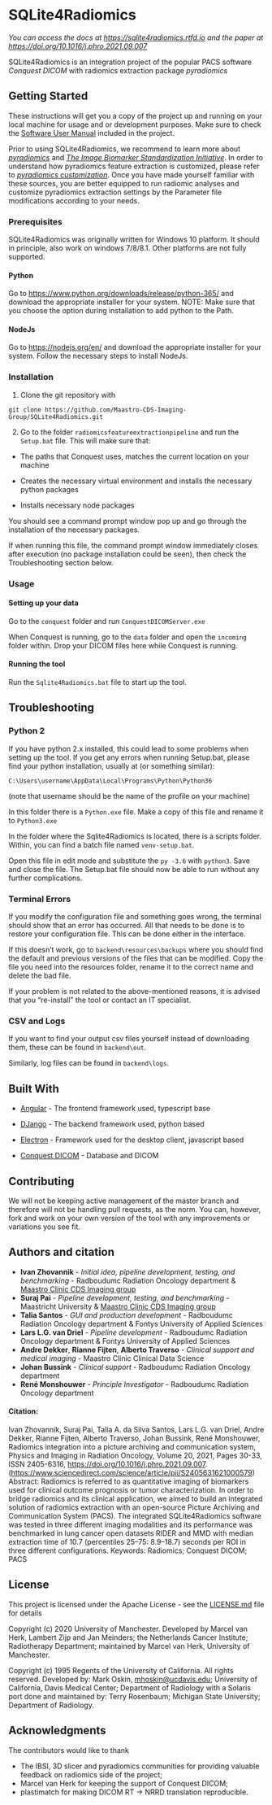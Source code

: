 # SQLite4Radiomics

*You can access the docs at https://sqlite4radiomics.rtfd.io and the paper at https://doi.org/10.1016/j.phro.2021.09.007*

SQLite4Radiomics is an integration project of the popular PACS software *Conquest DICOM* with radiomics extraction package *pyradiomics* 

## Getting Started

These instructions will get you a copy of the project up and running on your local machine for usage and or development purposes. Make sure to check the [Software User Manual](https://github.com/Maastro-CDS-Imaging-Group/SQLite4Radiomics/blob/master/radiomicsfeatureextractionpipeline/Software%20User%20Manual.pdf) included in the project.

Prior to using SQLite4Radiomics, we recommend to learn more about [*pyradiomics*](https://pyradiomics.readthedocs.io/en/latest/) and [*The Image Biomarker Standardization Initiative*](https://pubs.rsna.org/doi/full/10.1148/radiol.2020191145). In order to understand how pyradiomics feature extraction is customized, please refer to [*pyradiomics customization*](https://pyradiomics.readthedocs.io/en/latest/customization.html). Once you have made yourself familiar with these sources, you are better equipped to run radiomic analyses and customize pyradiomics extraction settings by the Parameter file modifications according to your needs.

### Prerequisites

SQLite4Radiomics was originally written for Windows 10 platform. It should in principle, also work on windows 7/8/8.1. Other platforms are not fully supported.

#### Python

Go to https://www.python.org/downloads/release/python-365/ and download the appropriate installer for your system.
NOTE: Make sure that you choose the option during installation to add python to the Path.

#### NodeJs
Go to https://nodejs.org/en/ and download the appropriate installer for your system.
Follow the necessary steps to install NodeJs.


### Installation
1. Clone the git repository with

```
git clone https://github.com/Maastro-CDS-Imaging-Group/SQLite4Radiomics.git
```


2. Go to the folder `radiomicsfeatureextractionpipeline` and run the `Setup.bat` file. This will make sure that:

* The paths that Conquest uses, matches the current location on your machine

* Creates the necessary virtual environment and installs the necessary python packages

* Installs necessary node packages

You should see a command prompt window pop up and go through the installation of the necessary packages.

If when running this file, the command prompt window immediately closes after execution (no package installation could be seen), then check the Troubleshooting section below.


### Usage

#### Setting up your data
Go to the `conquest` folder and run `ConquestDICOMServer.exe`

When Conquest is running, go to the `data` folder and open the `incoming` folder within. Drop your DICOM files here while Conquest is running. 

#### Running the tool

Run the `Sqlite4Radiomics.bat` file to start up the tool.

## Troubleshooting
### Python 2

If you have python 2.x installed, this could lead to some problems when setting up the tool. If you get any errors when running Setup.bat, please find your python installation, usually at (or something similar):
```
C:\Users\username\AppData\Local\Programs\Python\Python36
```
(note that username should be the name of the profile on your machine)


In this folder there is a `Python.exe` file. Make a copy of this file and rename it to `Python3.exe`

In the folder where the Sqlite4Radiomics is located, there is a scripts folder. Within, you can find a batch file named `venv-setup.bat`.

Open this file in edit mode and substitute the `py -3.6` with `python3`. Save and close the file. The Setup.bat file should now be able to run without any further complications.

### Terminal Errors

If you modify the configuration file and something goes wrong, the terminal should show that an error has occurred. All that needs to be done is to restore your configuration file. This can be done either in the interface. 

If this doesn’t work, go to `backend\resources\backups` where you should find the default and previous versions of the files that can be modified. Copy the file you need into the resources folder, rename it to the correct name and delete the bad file.

If your problem is not related to the above-mentioned reasons, it is advised that you “re-install” the tool or contact an IT specialist.

### CSV and Logs

If you want to find your output csv files yourself instead of downloading them, these can be found in `backend\out`. 

Similarly, log files can be found in `backend\logs`.

## Built With

* [Angular](https://angular.io/docs) - The frontend framework used, typescript base

* [DJango](https://docs.djangoproject.com/en/3.0/) - The backend framework used, python based

* [Electron](https://www.electronjs.org/docs) - Framework used for the desktop client, javascript based

* [Conquest DICOM](https://ingenium.home.xs4all.nl/dicom.html) - Database and DICOM

## Contributing

We will not be keeping active management of the master branch and therefore will not be handling pull requests, as the norm. You can, however, fork and work on your own version of the tool with any improvements or variations you see fit.

## Authors and citation

* **Ivan Zhovannik** - *Initial idea, pipeline development, testing, and benchmarking* - Radboudumc Radiation Oncology department & [Maastro Clinic CDS Imaging group](https://github.com/Maastro-CDS-Imaging-Group)
* **Suraj Pai** - *Pipeline development, testing, and benchmarking* - Maastricht University & [Maastro Clinic CDS Imaging group](https://github.com/Maastro-CDS-Imaging-Group)
* **Talia Santos** - *GUI and production development* - Radboudumc Radiation Oncology department & Fontys University of Applied Sciences
* **Lars L.G. van Driel** - *Pipeline development* - Radboudumc Radiation Oncology department & Fontys University of Applied Sciences
* **Andre Dekker**, **Rianne Fijten**, **Alberto Traverso** - *Clinical support and medical imaging* - Maastro Clinic Clinical Data Science
* **Johan Bussink** - *Clinical support* - Radboudumc Radiation Oncology department
* **René Monshouwer** - *Principle Investigator* - Radboudumc Radiation Oncology department

#### Citation:

Ivan Zhovannik, Suraj Pai, Talia A. da Silva Santos, Lars L.G. van Driel, Andre Dekker, Rianne Fijten, Alberto Traverso, Johan Bussink, René Monshouwer,
Radiomics integration into a picture archiving and communication system,
Physics and Imaging in Radiation Oncology,
Volume 20,
2021,
Pages 30-33,
ISSN 2405-6316,
https://doi.org/10.1016/j.phro.2021.09.007.
(https://www.sciencedirect.com/science/article/pii/S2405631621000579)
Abstract:  Radiomics is referred to as quantitative imaging of biomarkers used for clinical outcome prognosis or tumor characterization. In order to bridge radiomics and its clinical application, we aimed to build an integrated solution of radiomics extraction with an open-source Picture Archiving and Communication System (PACS). The integrated SQLite4Radiomics software was tested in three different imaging modalities and its performance was benchmarked in lung cancer open datasets RIDER and MMD with median extraction time of 10.7 (percentiles 25–75: 8.9–18.7) seconds per ROI in three different configurations.
Keywords: Radiomics; Conquest DICOM; PACS

## License

This project is licensed under the Apache License - see the [LICENSE.md](LICENSE.md) file for details

Copyright (c) 2020 University of Manchester. Developed by Marcel van Herk, Lambert Zijp and Jan Meinders; the Netherlands Cancer Institute; Radiotherapy Department; maintained by Marcel van Herk, University of Manchester.

Copyright (c) 1995 Regents of the University of California. All rights reserved. Developed by: Mark Oskin, mhoskin@ucdavis.edu; University of California, Davis Medical Center; Department of Radiology with a Solaris port done and maintained by: Terry Rosenbaum; Michigan State University; Department of Radiology.

## Acknowledgments

The contributors would like to thank 
* The IBSI, 3D slicer and pyradiomics communities for providing valuable feedback on radiomics side of the project;
* Marcel van Herk for keeping the support of Conquest DICOM;
* plastimatch for making DICOM RT -> NRRD translation reproducible.

